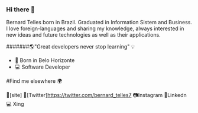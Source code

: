 ### Hi there 👋
Bernard Telles born in Brazil. Graduated in Information Sistem and Business. I love foreign-languages and sharing my knowledge, always interested in new ideas and future technologies as well as their applications.

#######🌎"Great developers never stop learning" 💡

- 📍 Born in Belo Horizonte
- 💻 Software Developer


#Find me elsewhere 🌍

🚀[site]
🐤[Twitter]https://twitter.com/bernard_telles7
📷Instagram
💼Linkedn
💻 Xing





<!--
**Telles01/Telles01** is a ✨ _special_ ✨ repository because its `README.md` (this file) appears on your GitHub profile.

Here are some ideas to get you started:

- 🔭 I’m currently working on ...
- 🌱 I’m currently learning ...
- 👯 I’m looking to collaborate on ...
- 🤔 I’m looking for help with ...
- 💬 Ask me about ...
- 📫 How to reach me: ...
- 😄 Pronouns: ...
- ⚡ Fun fact: ...
-->
